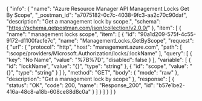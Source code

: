 {
  "info": {
    "name": "Azure Resource Manager API Management Locks Get By Scope",
    "_postman_id": "a7075182-0c7c-4038-9fc3-aa2c70c90daf",
    "description": "Get a management lock by scope.",
    "schema": "https://schema.getpostman.com/json/collection/v2.0.0/"
  },
  "item": [
    {
      "name": "management locks scope",
      "item": [
        {
          "id": "90a1d209-575f-4c55-9172-d1100facfe7c",
          "name": "ManagementLocks_GetByScope",
          "request": {
            "url": {
              "protocol": "http",
              "host": "management.azure.com",
              "path": [
                ":scope/providers/Microsoft.Authorization/locks/:lockName"
              ],
              "query": [
                {
                  "key": "No Name",
                  "value": "%7B%7D",
                  "disabled": false
                }
              ],
              "variable": [
                {
                  "id": "lockName",
                  "value": "{}",
                  "type": "string"
                },
                {
                  "id": "scope",
                  "value": "{}",
                  "type": "string"
                }
              ]
            },
            "method": "GET",
            "body": {
              "mode": "raw"
            },
            "description": "Get a management lock by scope"
          },
          "response": [
            {
              "status": "OK",
              "code": 200,
              "name": "Response_200",
              "id": "b57e1be2-416a-48c8-a18b-608ce88d8c0a"
            }
          ]
        }
      ]
    }
  ]
}